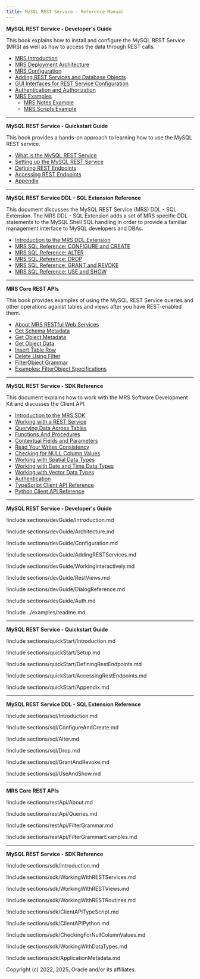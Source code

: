 ```yaml
---
title: MySQL REST Service - Reference Manual
---
```


**MySQL REST Service - Developer's Guide**

This book explains how to install and configure the MySQL REST Service (MRS) as well as how to access the data through REST calls.

- [MRS Introduction](#introduction-to-the-mysql-rest-service)
- [MRS Deployment Architecture](#architecture)
- [MRS Configuration](#configuring-mysql-rest-service)
- [Adding REST Services and Database Objects](#adding-rest-services-and-database-objects)
- [GUI Interfaces for REST Service Configuration](#working-interactively-with-rest-services)
- [Authentication and Authorization](#authentication-and-authorization)
- [MRS Examples](#mrs-examples)
  - [MRS Notes Example](#mrs-notes-example)
  - [MRS Scripts Example](#mrs-scripts-example)

---

**MySQL REST Service - Quickstart Guide**

This book provides a hands-on approach to learning how to use the MySQL REST service.

- [What is the MySQL REST Service](#quickstart-introduction)
- [Setting up the MySQL REST Service](#setting-up-the-mysql-rest-service)
- [Defining REST Endpoints](#defining-rest-endpoints)
- [Accessing REST Endpoints](#accessing-rest-endpoints)
- [Appendix](#quickstart-appendix)

---

**MySQL REST Service DDL - SQL Extension Reference**

This document discusses the MySQL REST Service (MRS) DDL - SQL Extension. The MRS DDL - SQL Extension adds a set of MRS specific DDL statements to the MySQL Shell SQL handling in order to provide a familiar management interface to MySQL developers and DBAs.

- [Introduction to the MRS DDL Extension](#introduction)
- [MRS SQL Reference: CONFIGURE and CREATE](#configure-and-create)
- [MRS SQL Reference: ALTER](#alter)
- [MRS SQL Reference: DROP](#drop)
- [MRS SQL Reference: GRANT and REVOKE](#grant-and-revoke)
- [MRS SQL Reference: USE and SHOW](#use-and-show)

---

**MRS Core REST APIs**

This book provides examples of using the MySQL REST Service queries and other operations against tables and views after you have REST-enabled them.

- [About MRS RESTful Web Services](#about-mrs-restful-web-services)
- [Get Schema Metadata](#get-schema-metadata)
- [Get Object Metadata](#get-object-metadata)
- [Get Object Data](#get-object-data)
- [Insert Table Row](#insert-table-row)
- [Delete Using Filter](#delete-using-filter)
- [FilterObject Grammar](#filterobject-grammar)
- [Examples: FilterObject Specifications](#filterobject-grammar-examples)

---

**MySQL REST Service - SDK Reference**

This document explains how to work with the MRS Software Development Kit and discusses the Client API.

- [Introduction to the MRS SDK](#introduction-to-the-mrs-sdk)
- [Working with a REST Service](#working-with-a-rest-service)
- [Querying Data Across Tables](#querying-data-across-tables)
- [Functions And Procedures](#functions-and-procedures)
- [Contextual Fields and Parameters](#contextual-fields-and-parameters)
- [Read Your Writes Consistency](#read-your-writes-consistency)
- [Checking for NULL Column Values](#checking-for-null-column-values)
- [Working with Spatial Data Types](#working-with-spatial-data-types)
- [Working with Date and Time Data Types](#working-with-date-and-time-data-types)
- [Working with Vector Data Types](#working-with-vector-data-types)
- [Authentication](#authentication)
- [TypeScript Client API Reference](#typescript-client-api-reference)
- [Python Client API Reference](#python-client-api-reference)

---

**MySQL REST Service - Developer's Guide**

!include sections/devGuide/Introduction.md

!include sections/devGuide/Architecture.md

!include sections/devGuide/Configuration.md

!include sections/devGuide/AddingRESTServices.md

!include sections/devGuide/WorkingInteractively.md

!include sections/devGuide/RestViews.md

!include sections/devGuide/DialogReference.md

!include sections/devGuide/Auth.md

!include ../examples/readme.md

---

**MySQL REST Service - Quickstart Guide**

!include sections/quickStart/Introduction.md

!include sections/quickStart/Setup.md

!include sections/quickStart/DefiningRestEndpoints.md

!include sections/quickStart/AccessingRestEndpoints.md

!include sections/quickStart/Appendix.md

---

**MySQL REST Service DDL - SQL Extension Reference**

!include sections/sql/Introduction.md

!include sections/sql/ConfigureAndCreate.md

!include sections/sql/Alter.md

!include sections/sql/Drop.md

!include sections/sql/GrantAndRevoke.md

!include sections/sql/UseAndShow.md

---

**MRS Core REST APIs**

!include sections/restApi/About.md

!include sections/restApi/Queries.md

!include sections/restApi/FilterGrammar.md

!include sections/restApi/FilterGrammarExamples.md

---

**MySQL REST Service - SDK Reference**

!include sections/sdk/Introduction.md

!include sections/sdk/WorkingWithRESTServices.md

!include sections/sdk/WorkingWithRESTViews.md

!include sections/sdk/WorkingWithRESTRoutines.md

!include sections/sdk/ClientAPITypeScript.md

!include sections/sdk/ClientAPIPython.md

!include sections/sdk/CheckingForNullColumnValues.md

!include sections/sdk/WorkingWithDataTypes.md

!include sections/sdk/ApplicationMetadata.md

Copyright (c) 2022, 2025, Oracle and/or its affiliates.
